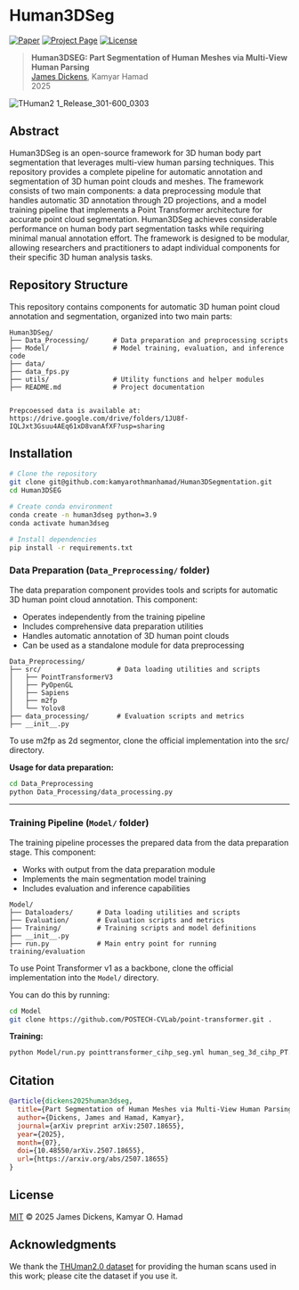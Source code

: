# Human3DSeg

[![Paper](https://img.shields.io/badge/Paper-arXiv-red)](https://arxiv.org/abs/2507.18655)
[![Project Page](https://img.shields.io/badge/Project-Page-blue)](https://your-project-page.com)
[![License](https://img.shields.io/badge/License-MIT-green.svg)](LICENSE)

> **Human3DSEG: Part Segmentation of Human Meshes via Multi-View Human Parsing**  
> [James Dickens](https://github.com/JamesMcCullochDickens), Kamyar Hamad  
> 2025

![THuman2 1_Release_301-600_0303](https://github.com/user-attachments/assets/1ebf4995-3112-4162-bb53-0b1cad397b0f)


## Abstract
Human3DSeg is an open-source framework for 3D human body part segmentation that leverages multi-view human parsing techniques. This repository provides a complete pipeline for automatic annotation and segmentation of 3D human point clouds and meshes. The framework consists of two main components: a data preprocessing module that handles automatic 3D annotation through 2D projections, and a model training pipeline that implements a Point Transformer architecture for accurate point cloud segmentation. Human3DSeg achieves considerable performance on human body part segmentation tasks while requiring minimal manual annotation effort. The framework is designed to be modular, allowing researchers and practitioners to adapt individual components for their specific 3D human analysis tasks.

<!--## Key Features

- Feature 1
- Feature 2  
- Feature 3-->

## Repository Structure

This repository contains components for automatic 3D human point cloud annotation and segmentation, organized into two main parts:

```
Human3DSeg/
├── Data_Processing/      # Data preparation and preprocessing scripts
├── Model/                # Model training, evaluation, and inference code
├── data/                 
├── data_fps.py           
├── utils/                # Utility functions and helper modules
├── README.md             # Project documentation


Prepcoessed data is available at:
https://drive.google.com/drive/folders/1JU8f-IQLJxt3Gsuu4AEq61xD8vanAfXF?usp=sharing
```

## Installation

```bash
# Clone the repository
git clone git@github.com:kamyarothmanhamad/Human3DSegmentation.git
cd Human3DSEG

# Create conda environment
conda create -n human3dseg python=3.9
conda activate human3dseg

# Install dependencies
pip install -r requirements.txt
```

### Data Preparation (`Data_Preprocessing/` folder)
The data preparation component provides tools and scripts for automatic 3D human point cloud annotation. This component:
- Operates independently from the training pipeline
- Includes comprehensive data preparation utilities
- Handles automatic annotation of 3D human point clouds
- Can be used as a standalone module for data preprocessing

```
Data_Preprocessing/
├── src/                   # Data loading utilities and scripts
│   ├── PointTransformerV3
│   ├── PyOpenGL
│   ├── Sapiens
│   ├── m2fp
│   └── Yolov8
├── data_processing/       # Evaluation scripts and metrics  
├── __init__.py 
```
To use m2fp as 2d segmentor, clone the official implementation into the src/ directory.

**Usage for data preparation:**
```bash
cd Data_Preprocessing
python Data_Processing/data_processing.py 
```

---

### Training Pipeline (`Model/` folder)
The training pipeline processes the prepared data from the data preparation stage. This component:
- Works with output from the data preparation module
- Implements the main segmentation model training
- Includes evaluation and inference capabilities

```
Model/
├── Dataloaders/      # Data loading utilities and scripts
├── Evaluation/       # Evaluation scripts and metrics
├── Training/         # Training scripts and model definitions
├── __init__.py    
├── run.py            # Main entry point for running training/evaluation
```

To use Point Transformer v1 as a backbone, clone the official implementation into the `Model/` directory.

You can do this by running:
```bash
cd Model
git clone https://github.com/POSTECH-CVLab/point-transformer.git .
```

**Training:**
```bash
python Model/run.py pointtransformer_cihp_seg.yml human_seg_3d_cihp_PT.yml --gpu_override '[0, 1]'
```
<!--**Evaluation:**

### Evaluation
```bash
python 
```


## Dataset

TODO: Information about the dataset used, how to obtain it, and preprocessing steps.

## Results

| Method | Metric 1 | Metric 2 | Metric 3 |
|--------|----------|----------|----------|
| Ours   | **X.XX** | **X.XX** | **X.XX** |
| Method A | X.XX   | X.XX     | X.XX     |
| Method B | X.XX   | X.XX     | X.XX     |-->

## Citation

```bibtex
@article{dickens2025human3dseg,
  title={Part Segmentation of Human Meshes via Multi-View Human Parsing},
  author={Dickens, James and Hamad, Kamyar},
  journal={arXiv preprint arXiv:2507.18655},
  year={2025},
  month={07},
  doi={10.48550/arXiv.2507.18655},
  url={https://arxiv.org/abs/2507.18655}
}
```

## License
[MIT](LICENSE) © 2025 James Dickens, Kamyar O. Hamad

## Acknowledgments

We thank the [THUman2.0 dataset](https://github.com/ytrock/THuman2.0-Dataset) for providing the human scans used in this work; please cite the dataset if you use it.


